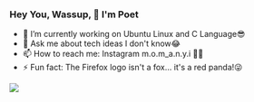### Hey You, Wassup, 👋 I'm Poet

- 🔭 I’m currently working on Ubuntu Linux and C Language😎
- 💬 Ask me about tech ideas I don't know😂
- 📫 How to reach me: Instagram m.o.m_a.n.y.i 💖💖
- ⚡ Fun fact: The Firefox logo isn't a fox… it's a red panda!😜


<img src="https://github-readme-stats.vercel.app/api?username=MomanyiPoet&&show_icons=true&title_color=FF7F50&icon_color=FA8072&text_color=daf7dc&bg_color=151515">
